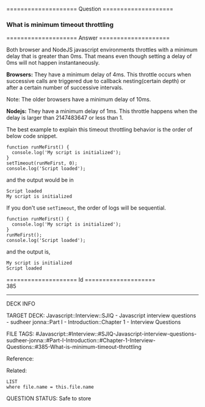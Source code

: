 ==================== Question ====================  

### What is minimum timeout throttling  

==================== Answer ====================  

Both browser and NodeJS javascript environments throttles with a minimum delay that is greater than 0ms. That means even though setting a delay of 0ms will not happen instantaneously.

**Browsers:** They have a minimum delay of 4ms. This throttle occurs when successive calls are triggered due to callback nesting(certain depth) or after a certain number of successive intervals.

Note: The older browsers have a minimum delay of 10ms.

**Nodejs:** They have a minimum delay of 1ms. This throttle happens when the delay is larger than 2147483647 or less than 1.

The best example to explain this timeout throttling behavior is the order of below code snippet.

<!-- codeblock-start -->
<pre><code class="hljs language-javascript"><span class="hljs-keyword">function</span> <span class="hljs-title function_">runMeFirst</span>(<span class="hljs-params"></span>) {
  <span class="hljs-variable language_">console</span>.<span class="hljs-title function_">log</span>(<span class="hljs-string">'My script is initialized'</span>);
}
<span class="hljs-built_in">setTimeout</span>(runMeFirst, <span class="hljs-number">0</span>);
<span class="hljs-variable language_">console</span>.<span class="hljs-title function_">log</span>(<span class="hljs-string">'Script loaded'</span>);
</code></pre>
<!-- codeblock-end -->

and the output would be in

<!-- codeblock-start -->
<pre><code class="hljs language-cmd">Script loaded
My script is initialized
</code></pre>
<!-- codeblock-end -->

If you don't use `setTimeout`, the order of logs will be sequential.

<!-- codeblock-start -->
<pre><code class="hljs language-javascript"><span class="hljs-keyword">function</span> <span class="hljs-title function_">runMeFirst</span>(<span class="hljs-params"></span>) {
  <span class="hljs-variable language_">console</span>.<span class="hljs-title function_">log</span>(<span class="hljs-string">'My script is initialized'</span>);
}
<span class="hljs-title function_">runMeFirst</span>();
<span class="hljs-variable language_">console</span>.<span class="hljs-title function_">log</span>(<span class="hljs-string">'Script loaded'</span>);
</code></pre>
<!-- codeblock-end -->

and the output is,

<!-- codeblock-start -->
<pre><code class="hljs language-cmd">My script is initialized
Script loaded
</code></pre>
<!-- codeblock-end -->

==================== Id ====================  
385

---

DECK INFO

TARGET DECK: Javascript::Interview::SJIQ - Javascript interview questions - sudheer jonna::Part I - Introduction::Chapter 1 - Interview Questions

FILE TAGS: #Javascript::#Interview::#SJIQ-Javascript-interview-questions-sudheer-jonna::#Part-I-Introduction::#Chapter-1-Interview-Questions::#385-What-is-minimum-timeout-throttling

Reference:

Related:

```dataview
LIST
where file.name = this.file.name
```

QUESTION STATUS: Safe to store
